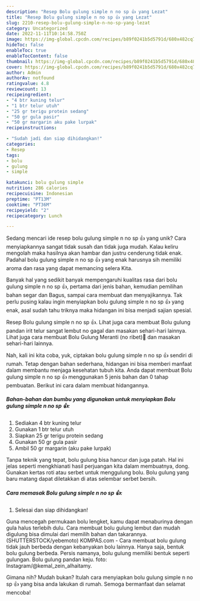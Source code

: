 ```yaml
---
description: "Resep Bolu gulung simple n no sp 👍 yang Lezat"
title: "Resep Bolu gulung simple n no sp 👍 yang Lezat"
slug: 2210-resep-bolu-gulung-simple-n-no-sp-yang-lezat
category: Uncategorized
date: 2022-11-11T10:14:58.750Z
image: https://img-global.cpcdn.com/recipes/b89f0241b5d5791d/680x482cq70/bolu-gulung-simple-n-no-sp-foto-resep-utama.jpg
hideToc: false
enableToc: true
enableTocContent: false
thumbnail: https://img-global.cpcdn.com/recipes/b89f0241b5d5791d/680x482cq70/bolu-gulung-simple-n-no-sp-foto-resep-utama.jpg
cover: https://img-global.cpcdn.com/recipes/b89f0241b5d5791d/680x482cq70/bolu-gulung-simple-n-no-sp-foto-resep-utama.jpg
author: Admin
authorAv: notfound
ratingvalue: 4.8
reviewcount: 13
recipeingredient:
- "4 btr kuning telur"
- "1 btr telur utuh"
- "25 gr terigu protein sedang"
- "50 gr gula pasir"
- "50 gr margarin aku pake lurpak"
recipeinstructions:

- "Sudah jadi dan siap dihidangkan!"
categories:
- Resep
tags:
- bolu
- gulung
- simple

katakunci: bolu gulung simple 
nutrition: 286 calories
recipecuisine: Indonesian
preptime: "PT13M"
cooktime: "PT36M"
recipeyield: "2"
recipecategory: Lunch

---
```





Sedang mencari ide resep bolu gulung simple n no sp 👍 yang unik? Cara menyiapkannya sangat tidak susah dan tidak juga mudah. Kalau keliru mengolah maka hasilnya akan hambar dan justru cenderung tidak enak. Padahal bolu gulung simple n no sp 👍 yang enak harusnya sih memiliki aroma dan rasa yang dapat memancing selera Kita.





Banyak hal yang sedikit banyak mempengaruhi kualitas rasa dari bolu gulung simple n no sp 👍, pertama dari jenis bahan, kemudian pemilihan bahan segar dan Bagus, sampai cara membuat dan menyajikannya. Tak perlu pusing kalau ingin menyiapkan bolu gulung simple n no sp 👍 yang enak,      asal sudah tahu triknya maka hidangan ini bisa menjadi sajian spesial.














Resep Bolu gulung simple n no sp 👍. Lihat juga cara membuat Bolu gulung pandan irit telur sangat lembut no gagal dan masakan sehari-hari lainnya. Lihat juga cara membuat Bolu Gulung Meranti (no ribet)🤭 dan masakan sehari-hari lainnya.






Nah, kali ini kita coba, yuk, ciptakan bolu gulung simple n no sp 👍 sendiri di rumah. Tetap dengan bahan sederhana, hidangan ini bisa memberi manfaat dalam membantu menjaga kesehatan tubuh kita. Anda dapat membuat Bolu gulung simple n no sp 👍 menggunakan 5 jenis bahan dan 0 tahap pembuatan. Berikut ini cara dalam membuat hidangannya.

<!--inarticleads1-->

##### Bahan-bahan dan bumbu yang digunakan untuk menyiapkan Bolu gulung simple n no sp 👍:

1. Sediakan 4 btr kuning telur
1. Gunakan 1 btr telur utuh
1. Siapkan 25 gr terigu protein sedang
1. Gunakan 50 gr gula pasir
1. Ambil 50 gr margarin (aku pake lurpak)


Tanpa teknik yang tepat, bolu gulung bisa hancur dan juga patah. Hal ini jelas seperti mengkhianati hasil perjuangan kita dalam membuatnya, dong. Gunakan kertas roti atau serbet untuk menggulung bolu. Bolu gulung yang baru matang dapat diletakkan di atas selembar serbet bersih. 

<!--inarticleads2-->

##### Cara memasak Bolu gulung simple n no sp 👍:


1. Selesai dan siap dihidangkan!

Guna mencegah permukaan bolu lengket, kamu dapat menaburinya dengan gula halus terlebih dulu. Cara membuat bolu gulung lembut dan mudah digulung bisa dimulai dari memilih bahan dan takarannya. (SHUTTERSTOCK/yebemoto) KOMPAS.com - Cara membuat bolu gulung tidak jauh berbeda dengan kebanyakan bolu lainnya. Hanya saja, bentuk bolu gulung berbeda. Persis namanya, bolu gulung memiliki bentuk seperti gulungan. Bolu gulung pandan keju. foto: Instagram/@kemal_zein_alhaitamy. 

Gimana nih? Mudah bukan? Itulah cara menyiapkan bolu gulung simple n no sp 👍 yang bisa anda lakukan di rumah. Semoga bermanfaat dan selamat mencoba!
